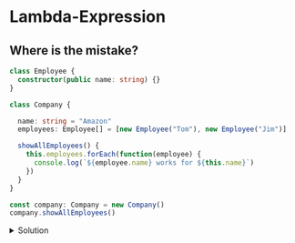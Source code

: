 #  Lambda-Expression
## Where is the mistake?

```typescript
class Employee {
  constructor(public name: string) {}
}

class Company {

  name: string = "Amazon"
  employees: Employee[] = [new Employee("Tom"), new Employee("Jim")]

  showAllEmployees() {
    this.employees.forEach(function(employee) {
      console.log(`${employee.name} works for ${this.name}`)
    })
  }
}

const company: Company = new Company()
company.showAllEmployees()
```

<details>
<summary>Solution</summary>

In an anonymous function the "this" keyword is not bind to the context of the class;
but with the Arrow-Function syntax it is bind to.

```typescript
class Employee {
  constructor(public name: string) {}
}

class Company {

  name: string = "Amazon"
  employees: Employee[] = [new Employee("Tom"), new Employee("Jim")]

  showAllEmployees() {
    this.employees.forEach(employee => {
      console.log(`${employee.name} works for ${this.name}`)
    })
  }
}

const company: Company = new Company()
company.showAllEmployees()
```
</details>
